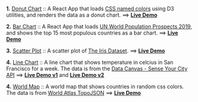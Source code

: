 **1.** [Donut Chart](https://github.com/whoinlee/dataViz_ReactD3/tree/donutchart) :: A React App that loads [CSS named colors](https://gist.githubusercontent.com/whoinlee/3000d2a926de7fb1697ba1fd5500af8e/raw/cssNamedColors.csv) using D3 utilities, and renders the data as a donut chart. ==> [**Live Demo**](https://modest-easley-dbd404.netlify.app/)

**2.** [Bar Chart](https://github.com/whoinlee/dataViz_ReactD3/tree/barchart) :: A React App that loads [UN World Population Prospects 2019](https://gist.githubusercontent.com/whoinlee/c1edf502cd2c7918ada32c63d43870f8/raw/UN_Population_2019.csv), and shows the top 15 most populous countries as a bar chart. ==> [**Live Demo**](https://sleepy-noyce-4e501a.netlify.app/)

**3.** [Scatter Plot](https://github.com/whoinlee/dataViz_ReactD3/tree/scatterplot) :: A scatter plot of [The Iris Dataset](https://gist.githubusercontent.com/whoinlee/90f6546b4b83d053c37d67aeaca66c78/raw/iris.csv). ==> [**Live Demo**](https://quizzical-payne-ff65d9.netlify.app/)

**4.** [Line Chart](https://github.com/whoinlee/dataViz_ReactD3/tree/linechart) :: A line chart that shows temperature in celcius in San Francisco for a week. The data is from the [Data Canvas - Sense Your City API](http://grayarea.org/initiative/data-canvas-sense-your-city) ==> [**Live Demo v1**](https://elegant-tereshkova-5816aa.netlify.app/) and [**Live Demo v2**](https://fervent-chandrasekhar-695ff0.netlify.app/)

**4.** [World Map](https://github.com/whoinlee/dataViz_ReactD3/tree/worldmap) :: A world map that shows countries in random css colors. The data is from [World Atlas TopoJSON](https://github.com/topojson/world-atlas) ==> [**Live Demo**](https://hopeful-clarke-05c8c7.netlify.app/)

